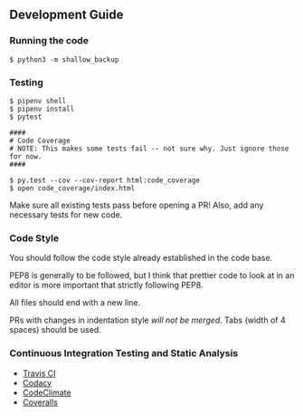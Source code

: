 ## Development Guide

### Running the code

`$ python3 -m shallow_backup`

### Testing

```shell
$ pipenv shell
$ pipenv install
$ pytest

####
# Code Coverage
# NOTE: This makes some tests fail -- not sure why. Just ignore those for now.
####

$ py.test --cov --cov-report html:code_coverage 
$ open code_coverage/index.html
```

Make sure all existing tests pass before opening a PR!
Also, add any necessary tests for new code.

### Code Style

You should follow the code style already established in the code base.

PEP8 is generally to be followed, but I think that prettier code to look at in an editor is more important that strictly following PEP8. 

All files should end with a new line.

PRs with changes in indentation style _will not be merged._ Tabs (width of 4 spaces) should be used.

### Continuous Integration Testing and Static Analysis

+ [Travis CI](https://travis-ci.com/alichtman/shallow-backup)
+ [Codacy](https://app.codacy.com/project/alichtman/shallow-backup/dashboard)
+ [CodeClimate](https://codeclimate.com/github/alichtman/shallow-backup)
+ [Coveralls](https://coveralls.io/github/alichtman/shallow-backup)

